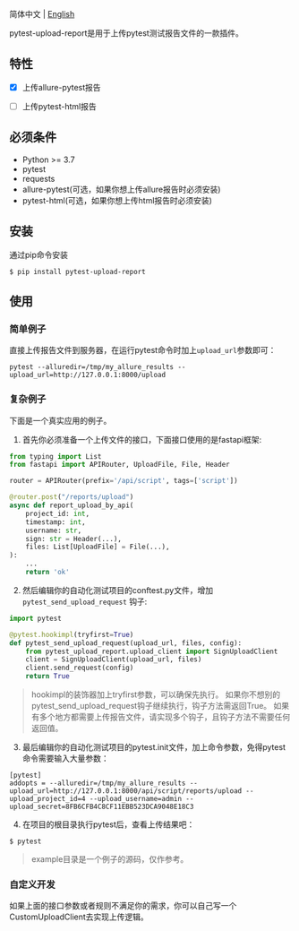 
简体中文 | [English](index.md)


pytest-upload-report是用于上传pytest测试报告文件的一款插件。


## 特性


- [x] 上传allure-pytest报告

- [ ] 上传pytest-html报告


## 必须条件

* Python >= 3.7
* pytest
* requests
* allure-pytest(可选，如果你想上传allure报告时必须安装)
* pytest-html(可选，如果你想上传html报告时必须安装)


## 安装

通过pip命令安装

```shell
$ pip install pytest-upload-report
```


## 使用


### 简单例子


直接上传报告文件到服务器，在运行pytest命令时加上`upload_url`参数即可：

```shell
pytest --alluredir=/tmp/my_allure_results --upload_url=http://127.0.0.1:8000/upload
```
    


### 复杂例子

下面是一个真实应用的例子。


1. 首先你必须准备一个上传文件的接口，下面接口使用的是fastapi框架:

```python
from typing import List
from fastapi import APIRouter, UploadFile, File, Header

router = APIRouter(prefix='/api/script', tags=['script'])

@router.post("/reports/upload")
async def report_upload_by_api(
    project_id: int,
    timestamp: int,
    username: str,
    sign: str = Header(...),
    files: List[UploadFile] = File(...),
):
    ...
    return 'ok'
```



2. 然后编辑你的自动化测试项目的conftest.py文件，增加`pytest_send_upload_request` 钩子:

```python
import pytest

@pytest.hookimpl(tryfirst=True)
def pytest_send_upload_request(upload_url, files, config):
    from pytest_upload_report.upload_client import SignUploadClient
    client = SignUploadClient(upload_url, files)
    client.send_request(config)
    return True
```

> hookimpl的装饰器加上tryfirst参数，可以确保先执行。
> 如果你不想别的pytest_send_upload_request钩子继续执行，钩子方法需返回True。
> 如果有多个地方都需要上传报告文件，请实现多个钩子，且钩子方法不需要任何返回值。


3. 最后编辑你的自动化测试项目的pytest.init文件，加上命令参数，免得pytest命令需要输入大量参数：

```buildoutcfg
[pytest]
addopts = --alluredir=/tmp/my_allure_results --upload_url=http://127.0.0.1:8000/api/script/reports/upload --upload_project_id=4 --upload_username=admin --upload_secret=8FB6CFB4C8CF11EBB523DCA9048E18C3
```


4. 在项目的根目录执行pytest后，查看上传结果吧：

```shell
$ pytest
```
    


> example目录是一个例子的源码，仅作参考。


### 自定义开发

如果上面的接口参数或者规则不满足你的需求，你可以自己写一个CustomUploadClient去实现上传逻辑。

